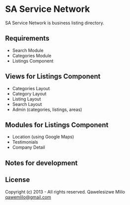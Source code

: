 # SA Service Network

SA Service Network is business listing directory. 

## Requirements
- Search Module
- Categories Module
- Listings Component

## Views for Listings Component
- Categories Layout
- Category Layout
- Listing Layout
- Search Layout
- Admin (categories, listings, areas)

## Modules for Listings Component
- Location (using Google Maps)
- Testimonials
- Company Detail



## Notes for development

## License

Copyright (c) 2013 - All rights reserved. Qawelesizwe Mlilo <qawemlilo@gmail.com>